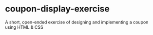 # coupon-display-exercise
A short, open-ended exercise of designing and implementing a coupon using HTML &amp; CSS

